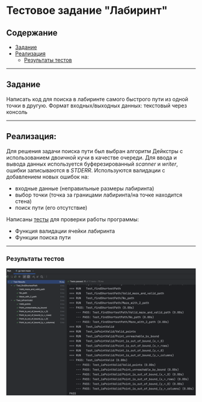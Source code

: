 # Тестовое задание "Лабиринт"

## Содержание
- [Задание](#задание)
- [Реализация](#реализация)
    - [Результаты тестов](#результаты-тестов)

___
## Задание
Написать код для поиска в лабиринте самого быстрого пути из одной точки в другую.
Формат входных/выходных данных: текстовый через консоль
 

___
## Реализация:
Для решения задачи поиска пути был выбран алгоритм Дейкстры с использованием двоичной кучи в качестве очереди.
Для ввода и вывода данных используется буферезированный *scanner* и *writer*, ошибки записываются в *STDERR*.
Используются валидации с добавлением новых ошибок на: 
- входные данные (неправильные размеры лабиринта)
- выбор точки (точка за границами лабиринта/на точке находится стена)
- поиск пути (его отсутствие)

Написаны [тесты](main_test.go) для проверки работы программы: 
- Функция валидации ячейки лабиринта
- Функции поиска пути
___

### Результаты тестов
![img.png](tests.png)

